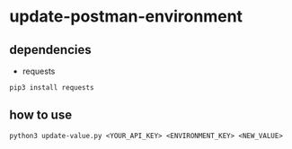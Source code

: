 # update-postman-environment


## dependencies
 - requests
 ```
 pip3 install requests
 ```

 ## how to use 

 ```
 python3 update-value.py <YOUR_API_KEY> <ENVIRONMENT_KEY> <NEW_VALUE> 
 ```